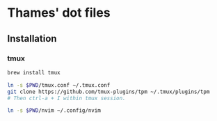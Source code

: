 # Thames' dot files

## Installation

### tmux

```sh
brew install tmux

ln -s $PWD/tmux.conf ~/.tmux.conf
git clone https://github.com/tmux-plugins/tpm ~/.tmux/plugins/tpm
# Then ctrl-a + I within tmux session.

ln -s $PWD/nvim ~/.config/nvim
```
